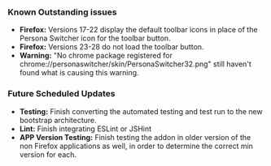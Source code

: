 ### Known Outstanding issues ###
* **Firefox:**     Versions 17-22 display the default toolbar icons in place of the Persona Switcher icon for the toolbar button.
* **Firefox:**     Versions 23-28 do not load the toolbar button.
* **Warning:**     "No chrome package registered for chrome://personaswitcher/skin/PersonaSwitcher32.png" still haven't found what is causing this warning.

### Future Scheduled Updates ###
* **Testing:**  Finish converting the automated testing and test run to the new bootstrap architecture.
* **Lint:**     Finish integrating ESLint or JSHint
* **APP Version Testing:** Finish testing the addon in older version of the non Firefox applications as well, in order to determine the correct min version for each.
